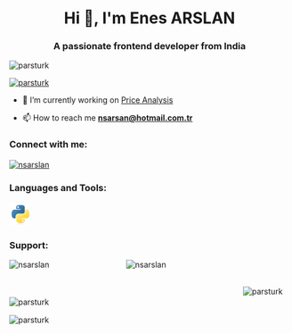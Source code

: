 <h1 align="center">Hi 👋, I'm Enes ARSLAN</h1>
<h3 align="center">A passionate frontend developer from India</h3>

<p align="left"> <img src="https://komarev.com/ghpvc/?username=parsturk&label=Profile%20views&color=0e75b6&style=flat" alt="parsturk" /> </p>

<p align="left"> <a href="https://github.com/ryo-ma/github-profile-trophy"><img src="https://github-profile-trophy.vercel.app/?username=parsturk" alt="parsturk" /></a> </p>

- 🔭 I’m currently working on [Price Analysis](https://github.com/PARSTURK/PriceAnalysis)

- 📫 How to reach me **nsarsan@hotmail.com.tr**

<h3 align="left">Connect with me:</h3>
<p align="left">
<a href="https://linkedin.com/in/nsarslan" target="blank"><img align="center" src="https://raw.githubusercontent.com/rahuldkjain/github-profile-readme-generator/master/src/images/icons/Social/linked-in-alt.svg" alt="nsarslan" height="30" width="40" /></a>
</p>

<h3 align="left">Languages and Tools:</h3>
<p align="left"> <a href="https://www.python.org" target="_blank" rel="noreferrer"> <img src="https://raw.githubusercontent.com/devicons/devicon/master/icons/python/python-original.svg" alt="python" width="40" height="40"/> </a> </p>


<h3 align="left">Support:</h3>
<p><a href="https://www.buymeacoffee.com/nsarslan"> <img align="left" src="https://cdn.buymeacoffee.com/buttons/v2/default-yellow.png" height="50" width="210" alt="nsarslan" /></a><a href="https://ko-fi.com/nsarslan"> <img align="left" src="https://cdn.ko-fi.com/cdn/kofi3.png?v=3" height="50" width="210" alt="nsarslan" /></a></p><br><br>


<p><img align="left" src="https://github-readme-stats.vercel.app/api/top-langs?username=parsturk&show_icons=true&locale=en&layout=compact" alt="parsturk" /></p>

<p>&nbsp;<img align="center" src="https://github-readme-stats.vercel.app/api?username=parsturk&show_icons=true&locale=en" alt="parsturk" /></p>

<p><img align="center" src="https://github-readme-streak-stats.herokuapp.com/?user=parsturk&" alt="parsturk" /></p>

